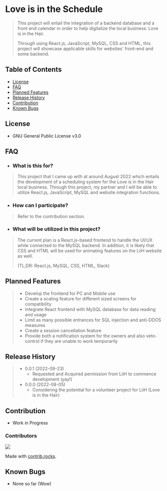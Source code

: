 
# Love is in the Schedule

> This project will entail the integration of a backend database and a front end calendar in order to help digitalize the local business: Love is in the Hair.
>
> Through using React.js, JavaScript, MySQL, CSS and HTML, this project will showcase applicable skills for websites' front-end and some backend.

## Table of Contents

  * [License](#license)
  * [FAQ](#FAQ)
  * [Planned Features](#planned-features)
  * [Release History](#release-history)
  * [Contribution](#Contribution)
  * [Known Bugs](#known-bugs)

## License
* GNU General Public License v3.0

## FAQ

* ### What is this for?

> This project that I came up with at around August 2022 which entails the development of a scheduling system for the Love is in the Hair local business. Through this project, my partner and I will be able to utilize React.js, JavaScript, MySQL and website integration functions. 

* ### How can I participate?

> Refer to the contribution section.

* ### What will be utilized in this project?

> The current plan is a React.js-based frontend to handle the UI/UX while connected to the MySQL backend. In addition, it is likely that CSS and HTML will be used for animating features on the LiiH website as well.
>
> (TL;DR: React.js, MySQL, CSS, HTML, Slack)

## Planned Features

> * Develop the frontend for PC and Mobile use
> * Create a scaling feature for different sized screens for compatibility
> * Integrate React frontend with MySQL database for data reading and usage
> * Limit as many possible entrances for SQL injection and anti-DDOS measures
> * Create a session cancellation feature
> * Provide both a notification system for the owners and also veto-control if they are unable to work temporarily

## Release History
> * 0.0.1 (2022-09-23)
>   * Requested and Acquired permission from LiiH to commence development (yay!)
> * 0.0.0 (2022-08-05)
>   * Considering the potential for a volunteer project for LiiH (Love is in the Hair)

## Contribution

* Work in Progress

### Contributors
<a href="https://github.com/RTHKKona/LoveisintheSchedule/graphs/contributors">
  <img src="https://contrib.rocks/image?repo=RTHKKona/LoveisintheSchedule" />
</a>

Made with [contrib.rocks](https://contrib.rocks).

## Known Bugs

* None so far (Wow)


